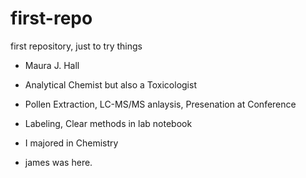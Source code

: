 # first-repo
first repository, just to try things

- Maura J. Hall
- Analytical Chemist but also a Toxicologist
- Pollen Extraction, LC-MS/MS anlaysis, Presenation at Conference
- Labeling, Clear methods in lab notebook
- I majored in Chemistry 

- james was here. 
